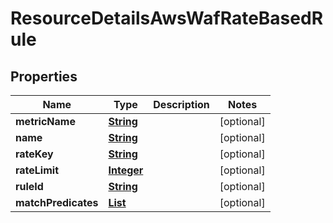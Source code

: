 

# ResourceDetailsAwsWafRateBasedRule


## Properties

| Name | Type | Description | Notes |
|------------ | ------------- | ------------- | -------------|
|**metricName** | [**String**](String.md) |  |  [optional] |
|**name** | [**String**](String.md) |  |  [optional] |
|**rateKey** | [**String**](String.md) |  |  [optional] |
|**rateLimit** | [**Integer**](Integer.md) |  |  [optional] |
|**ruleId** | [**String**](String.md) |  |  [optional] |
|**matchPredicates** | [**List**](List.md) |  |  [optional] |




